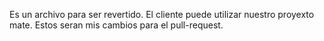 Es un archivo para ser revertido. El cliente puede utilizar nuestro proyexto mate. Estos seran mis cambios para el pull-request.
